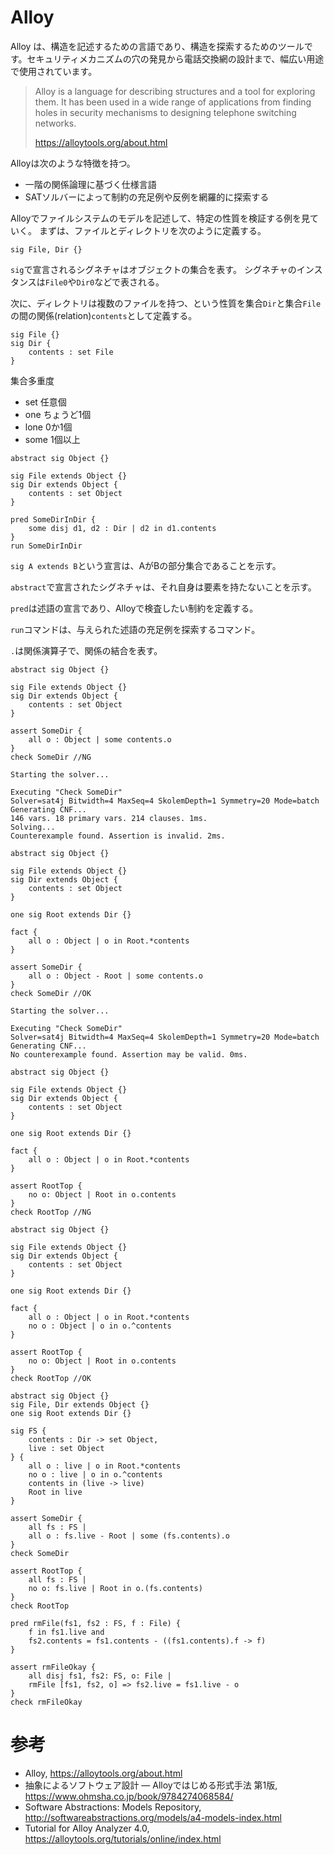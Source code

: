 # Alloy

Alloy は、構造を記述するための言語であり、構造を探索するためのツールです。セキュリティメカニズムの穴の発見から電話交換網の設計まで、幅広い用途で使用されています。

> Alloy is a language for describing structures and a tool for exploring them. It has been used in a wide range of applications from finding holes in security mechanisms to designing telephone switching networks.
> 
> https://alloytools.org/about.html

Alloyは次のような特徴を持つ。

- 一階の関係論理に基づく仕様言語
- SATソルバーによって制約の充足例や反例を網羅的に探索する

Alloyでファイルシステムのモデルを記述して、特定の性質を検証する例を見ていく。
まずは、ファイルとディレクトリを次のように定義する。

```Alloy
sig File, Dir {}
```

`sig`で宣言されるシグネチャはオブジェクトの集合を表す。
シグネチャのインスタンスは`File0`や`Dir0`などで表される。

次に、ディレクトリは複数のファイルを持つ、という性質を集合`Dir`と集合`File`の間の関係(relation)`contents`として定義する。

```Alloy
sig File {}
sig Dir {
    contents : set File
}
```

集合多重度
- set 任意個
- one ちょうど1個
- lone 0か1個
- some 1個以上

```Alloy
abstract sig Object {}

sig File extends Object {}
sig Dir extends Object {
    contents : set Object
}

pred SomeDirInDir {
    some disj d1, d2 : Dir | d2 in d1.contents
}
run SomeDirInDir
```

`sig A extends B`という宣言は、AがBの部分集合であることを示す。

`abstract`で宣言されたシグネチャは、それ自身は要素を持たないことを示す。

`pred`は述語の宣言であり、Alloyで検査したい制約を定義する。

`run`コマンドは、与えられた述語の充足例を探索するコマンド。

`.`は関係演算子で、関係の結合を表す。

```Alloy
abstract sig Object {}

sig File extends Object {}
sig Dir extends Object {
    contents : set Object
}

assert SomeDir {
    all o : Object | some contents.o
}
check SomeDir //NG
```
```
Starting the solver...

Executing "Check SomeDir"
Solver=sat4j Bitwidth=4 MaxSeq=4 SkolemDepth=1 Symmetry=20 Mode=batch
Generating CNF...
146 vars. 18 primary vars. 214 clauses. 1ms.
Solving...
Counterexample found. Assertion is invalid. 2ms.
```

```Alloy
abstract sig Object {}

sig File extends Object {}
sig Dir extends Object {
    contents : set Object
}

one sig Root extends Dir {}

fact {
    all o : Object | o in Root.*contents
}

assert SomeDir {
    all o : Object - Root | some contents.o
}
check SomeDir //OK
```
```
Starting the solver...

Executing "Check SomeDir"
Solver=sat4j Bitwidth=4 MaxSeq=4 SkolemDepth=1 Symmetry=20 Mode=batch
Generating CNF...
No counterexample found. Assertion may be valid. 0ms.
```


```Alloy
abstract sig Object {}

sig File extends Object {}
sig Dir extends Object {
    contents : set Object
}

one sig Root extends Dir {}

fact {
    all o : Object | o in Root.*contents
}

assert RootTop {
    no o: Object | Root in o.contents
}
check RootTop //NG
```

```Alloy
abstract sig Object {}

sig File extends Object {}
sig Dir extends Object {
    contents : set Object
}

one sig Root extends Dir {}

fact {
    all o : Object | o in Root.*contents
    no o : Object | o in o.^contents
}

assert RootTop {
    no o: Object | Root in o.contents
}
check RootTop //OK
```


```Alloy
abstract sig Object {}
sig File, Dir extends Object {}
one sig Root extends Dir {}

sig FS {
    contents : Dir -> set Object,
    live : set Object
} {
    all o : live | o in Root.*contents
    no o : live | o in o.^contents
    contents in (live -> live)
    Root in live
}

assert SomeDir {
    all fs : FS |
    all o : fs.live - Root | some (fs.contents).o
}
check SomeDir

assert RootTop {
    all fs : FS |
    no o: fs.live | Root in o.(fs.contents)
}
check RootTop

pred rmFile(fs1, fs2 : FS, f : File) {
    f in fs1.live and
    fs2.contents = fs1.contents - ((fs1.contents).f -> f)
}

assert rmFileOkay {
    all disj fs1, fs2: FS, o: File |
    rmFile [fs1, fs2, o] => fs2.live = fs1.live - o
} 
check rmFileOkay
```


# 参考
- Alloy, https://alloytools.org/about.html
- 抽象によるソフトウェア設計 ― Alloyではじめる形式手法 第1版, https://www.ohmsha.co.jp/book/9784274068584/
- Software Abstractions: Models Repository, http://softwareabstractions.org/models/a4-models-index.html
- Tutorial for Alloy Analyzer 4.0, https://alloytools.org/tutorials/online/index.html

